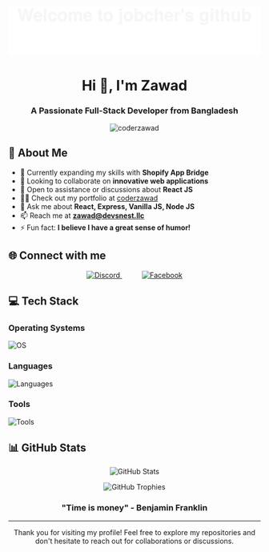 ![Welcome](https://raw.githubusercontent.com/BEPb/BEPb/5c63fa170d1cbbb0b1974f05a3dbe6aca3f5b7f3/assets/Bottom_up.svg)

<h1 align="center">Hi 👋, I'm Zawad</h1>
<h3 align="center">A Passionate Full-Stack Developer from Bangladesh</h3>

<p align="center">
  <img src="https://komarev.com/ghpvc/?username=coderzawad&label=Profile%20views&color=0e75b6&style=flat" alt="coderzawad" />
</p>

## 🚀 About Me

- 🌱 Currently expanding my skills with **Shopify App Bridge**
- 👯 Looking to collaborate on **innovative web applications**
- 🤝 Open to assistance or discussions about **React JS**
- 👨‍💻 Check out my portfolio at [coderzawad](https://zawad.vercel.app/)
- 💬 Ask me about **React, Express, Vanilla JS, Node JS**
- 📫 Reach me at **zawad@devsnest.llc**
- ⚡ Fun fact: **I believe I have a great sense of humor!**

## 🌐 Connect with me

<p align="center">
  <a href="https://discord.gg/w5Pr89PnV4" target="_blank" style="margin-right: 20px;">
    <img src="https://skillicons.dev/icons?i=discord" alt="Discord" height="40" width="40" />
  </a>
  &nbsp;&nbsp;&nbsp;&nbsp;
  <a href="https://www.facebook.com/profile.php?id=61564040035504" target="_blank">
    <img src="https://raw.githubusercontent.com/gauravghongde/social-icons/9d939e1c5b7ea4a24ac39c3e4631970c0aa1b920/SVG/Color/Facebook.svg" alt="Facebook" height="40" width="40" />
  </a>
</p>

## 💻 Tech Stack

### Operating Systems
![OS](https://skillicons.dev/icons?i=apple,linux)

### Languages
![Languages](https://skillicons.dev/icons?i=js,ts,html,css,bash,python,react,nodejs)

### Tools
![Tools](https://skillicons.dev/icons?i=aftereffects,photoshop,github,git,neovim)

## 📊 GitHub Stats

<p align="center">
  <img src="https://github-readme-stats.vercel.app/api?username=coderzawad&show_icons=true&theme=dark" alt="GitHub Stats" />
</p>

<p align="center">
  <img src="https://github-profile-trophy.vercel.app/?username=coderzawad&theme=onedark&column=4&margin-w=15&margin-h=15" alt="GitHub Trophies" />
</p>

<h3 align="center">"Time is money" - Benjamin Franklin</h3>

---

<p align="center">
  Thank you for visiting my profile! Feel free to explore my repositories and don't hesitate to reach out for collaborations or discussions.
</p>
